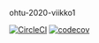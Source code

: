 ohtu-2020-viikko1

[![CircleCI](https://circleci.com/gh/tkiviharju/ohtu-2020-viikko1.svg?style=svg)](https://circleci.com/gh/tkiviharju/ohtu-2020-viikko1)
[![codecov](https://codecov.io/gh/tkiviharju/ohtu-2020-viikko1/branch/master/graph/badge.svg)](https://codecov.io/gh/tkiviharju/ohtu-2020-viikko1)
